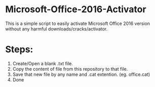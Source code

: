 # Microsoft-Office-2016-Activator
This is a simple script to easily activate Microsoft Office 2016 version without any harmful downloads/cracks/activator. 
# Steps:
1. Create/Open a blank .txt file.
2. Copy the content of file from this repository to that file.
3. Save that new file by any name and .cat extention. (eg. office.cat)
4. Done
